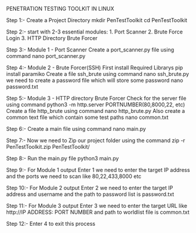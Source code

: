 PENETRATION TESTING TOOLKIT IN LINUX

Step 1:-
        Create a Project Directory
            mkdir PenTestToolkit
            cd PenTestToolkit

Step 2:-
        start with 2-3 essential modules:
        1. Port Scanner
        2. Brute Force Login
        3. HTTP Directory Brute Forcer

Step 3:-
        Module 1 - Port Scanner
        Create a port_scanner.py file using command 
            nano port_scanner.py

Step 4:-
        Module 2 - Brute Forcer(SSH)
            First install Required Librarys
                pip install paramiko
            Create a file ssh_brute using command
                nano ssh_brute.py
            we need to create a password file which will store some password
                nano password.txt

Step 5:-
        Module 3 - HTTP directory Brute Forcer
            Check for the server file using command
                python3 -m http.server PORTNUMBER(80,8000,22, etc)
            Create a file http_brute using command
                nano http_brute.py
            Also create a common text file which contain some test paths
                nano common.txt

Step 6:-
        Create a main file using command
            nano main.py 

Step 7:- 
        Now we need to Zip our project folder using the command
            zip -r PenTestToolkit.zip PenTestToolkit/
            
Step 8:-
        Run the main.py file
            python3 main.py

Step 9:-
        For Module 1 output 
        Enter 1
        we need to enter the target IP address and the ports we need to scan like 80,22,433,8000 etc

Step 10:-
        For Module 2 output 
        Enter 2
        we need to enter the target IP address and username and the path to password list is password.txt

Step 11:-
        For Module 3 output
        Enter 3
        we need to enter the target URL like http://IP ADDRESS: PORT NUMBER
        and path to worldlist file is common.txt

Step 12:-
        Enter 4 to exit this process


